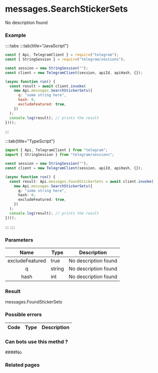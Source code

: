 # messages.SearchStickerSets

No description found

### [](#example)Example

::::tabs
:::tab{title="JavaScript"}

```js
const { Api, TelegramClient } = require("telegram");
const { StringSession } = require("telegram/sessions");

const session = new StringSession("");
const client = new TelegramClient(session, apiId, apiHash, {});

(async function run() {
  const result = await client.invoke(
    new Api.messages.SearchStickerSets({
      q: "some string here",
      hash: 0,
      excludeFeatured: true,
    })
  );
  console.log(result); // prints the result
})();
```

:::

:::tab{title="TypeScript"}

```ts
import { Api, TelegramClient } from "telegram";
import { StringSession } from "telegram/sessions";

const session = new StringSession("");
const client = new TelegramClient(session, apiId, apiHash, {});

(async function run() {
  const result: Api.messages.FoundStickerSets = await client.invoke(
    new Api.messages.SearchStickerSets({
      q: "some string here",
      hash: 0,
      excludeFeatured: true,
    })
  );
  console.log(result); // prints the result
})();
```

:::
::::

### [](#parameters)Parameters

|      Name       | Type   | Description          |
| :-------------: | ------ | -------------------- |
| excludeFeatured | true   | No description found |
|        q        | string | No description found |
|      hash       | int    | No description found |

### [](#result)Result

messages.FoundStickerSets

### [](#possible-errors)Possible errors

| Code | Type | Description |
| :--: | ---- | ----------- |

### [](#can-bots-use-this-method)Can bots use this methd ?

####No

### [](#related-pages)Related pages
